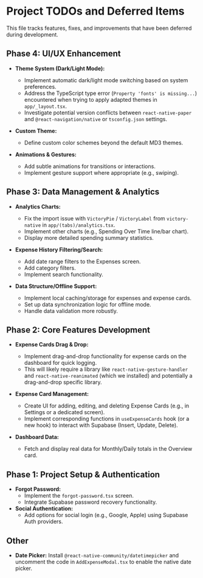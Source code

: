 # Project TODOs and Deferred Items

This file tracks features, fixes, and improvements that have been deferred during development.

## Phase 4: UI/UX Enhancement

*   **Theme System (Dark/Light Mode):**
    *   Implement automatic dark/light mode switching based on system preferences.
    *   Address the TypeScript type error (`Property 'fonts' is missing...`) encountered when trying to apply adapted themes in `app/_layout.tsx`.
    *   Investigate potential version conflicts between `react-native-paper` and `@react-navigation/native` or `tsconfig.json` settings.

*   **Custom Theme:**
    *   Define custom color schemes beyond the default MD3 themes.

*   **Animations & Gestures:**
    *   Add subtle animations for transitions or interactions.
    *   Implement gesture support where appropriate (e.g., swiping).

## Phase 3: Data Management & Analytics

*   **Analytics Charts:**
    *   Fix the import issue with `VictoryPie` / `VictoryLabel` from `victory-native` in `app/(tabs)/analytics.tsx`.
    *   Implement other charts (e.g., Spending Over Time line/bar chart).
    *   Display more detailed spending summary statistics.

*   **Expense History Filtering/Search:**
    *   Add date range filters to the Expenses screen.
    *   Add category filters.
    *   Implement search functionality.

*   **Data Structure/Offline Support:**
    *   Implement local caching/storage for expenses and expense cards.
    *   Set up data synchronization logic for offline mode.
    *   Handle data validation more robustly.

## Phase 2: Core Features Development

*   **Expense Cards Drag & Drop:**
    *   Implement drag-and-drop functionality for expense cards on the dashboard for quick logging.
    *   This will likely require a library like `react-native-gesture-handler` and `react-native-reanimated` (which we installed) and potentially a drag-and-drop specific library.

*   **Expense Card Management:**
    *   Create UI for adding, editing, and deleting Expense Cards (e.g., in Settings or a dedicated screen).
    *   Implement corresponding functions in `useExpenseCards` hook (or a new hook) to interact with Supabase (Insert, Update, Delete).

*   **Dashboard Data:**
    *   Fetch and display real data for Monthly/Daily totals in the Overview card.

## Phase 1: Project Setup & Authentication

*   **Forgot Password:**
    *   Implement the `forgot-password.tsx` screen.
    *   Integrate Supabase password recovery functionality.
*   **Social Authentication:**
    *   Add options for social login (e.g., Google, Apple) using Supabase Auth providers.

## Other

*   **Date Picker:** Install `@react-native-community/datetimepicker` and uncomment the code in `AddExpenseModal.tsx` to enable the native date picker. 